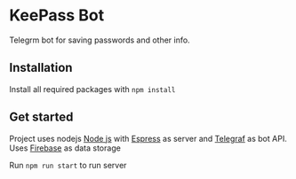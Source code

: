 # KeePass Bot

Telegrm bot for saving passwords and other info.

## Installation

Install all required packages with `npm install`

## Get started

Project uses nodejs [Node js](https://nodejs.org) with [Espress](https://expressjs.com) as server and [Telegraf](https://telegraf.js.org) as bot API.
Uses [Firebase](https://firebase.google.com/) as data storage

Run `npm run start` to run server
